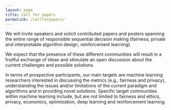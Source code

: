 ```yaml
---
layout: page
title: Call for papers
permalink: /callforpapers/
---
```




We will invite speakers and solicit contributed papers and posters spanning the entire range of responsible sequential decision making  (fairness, private and interpretable algorithm design, reinforcement learning). 

We expect that the presence of these different communities will result in a fruitful exchange of ideas and stimulate an open discussion about the current challenges and possible solutions. 

In terms of prospective participants, our main targets are machine learning researchers interested in discussing the metrics (e.g., fairness and privacy), understanding the issues and/or limitations of the current paradigm and algorithms and in providing novel solutions. Specific target communities within machine learning include, but are not limited to fairness and ethics, privacy, economics, optimization, deep learning and reinforcement learning. 
